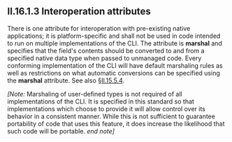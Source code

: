 ## II.16.1.3 Interoperation attributes

There is one attribute for interoperation with pre-existing native applications; it is platform-specific and shall not be used in code intended to run on multiple implementations of the CLI. The attribute is **marshal** and specifies that the field's contents should be converted to and from a specified native data type when passed to unmanaged code. Every conforming implementation of the CLI will have default marshaling rules as well as restrictions on what automatic conversions can be specified using the **marshal** attribute. See also §[II.15.5.4](ii.15.5.4-data-type-marshaling.md).

_[Note:_ Marshaling of user-defined types is not required of all implementations of the CLI. It is specified in this standard so that implementations which choose to provide it will allow control over its behavior in a consistent manner. While this is not sufficient to guarantee portability of code that uses this feature, it does increase the likelihood that such code will be portable. _end note]_
